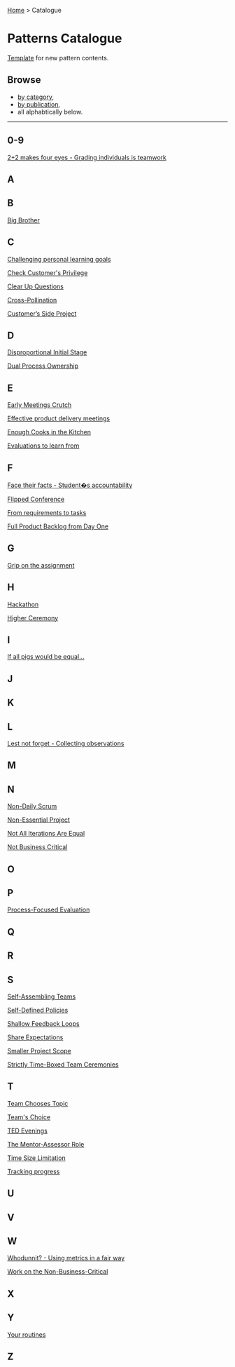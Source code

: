 [Home](README.md) > Catalogue
# Patterns Catalogue

[Template](catalogue/template.md) for new pattern contents.

Browse
--
 - [by category](catalogue/categories/categories.md),
 - [by publication](catalogue/publications/publications.md),
 - all alphabtically below.

--- 
## 0-9
[2+2 makes four eyes - Grading individuals is teamwork](catalogue/2_2_makes_four_eyes.md)

## A

## B
[Big Brother](catalogue/Big_Brother.md)

## C
[Challenging personal learning
goals](catalogue/Challenging_personal_learning_goals.md)

[Check Customer's Privilege](catalogue/Check_Customers_Privilege.md)

[Clear Up Questions](catalogue/Clear_Up_Questions.md)

[Cross-Pollination](catalogue/Cross-Pollination.md)

[Customer’s Side Project](catalogue/Non-Essential_Project.md)

## D
[Disproportional Initial Stage](catalogue/Disproportional_Initial_Stage.md)

[Dual Process Ownership](catalogue/Dual_Process_Ownership.md)

## E
[Early Meetings Crutch](catalogue/Early_Meetings_Crutch.md)

[Effective product delivery
meetings](catalogue/Effective_product_delivery_meetings.md)

[Enough Cooks in the Kitchen](catalogue/Team_Size_Limitation.md)

[Evaluations to learn from](catalogue/Evaluations_to_learn_from.md)

## F
[Face their facts - Student�s accountability](catalogue/Face_their_facts.md)

[Flipped Conference](catalogue/Flipped_Conference.md)

[From requirements to tasks](catalogue/From_requirements_to_tasks.md)

[Full Product Backlog from Day One](catalogue/Full_Product_Backlog_from_Day_One.md)

## G
[Grip on the assignment](catalogue/Grip_on_the_assignment.md)

## H
[Hackathon](catalogue/Hackathon.md)

[Higher Ceremony](catalogue/Higher_Ceremony.md)

## I
[If all pigs would be equal...](catalogue/If_all_pigs_would_be_equal.md)

## J

## K

## L
[Lest not forget - Collecting observations](catalogue/Lest_not_forget.md)

## M

## N
[Non-Daily Scrum](catalogue/Non-Daily_Scrum.md)

[Non-Essential Project](catalogue/Non-Essential_Project.md)

[Not All Iterations Are Equal](catalogue/Not_All_Iterations_Are_Equal.md)

[Not Business Critical](catalogue/Non-Essential_Project.md)

## O

## P
[Process-Focused Evaluation](catalogue/Process-Focused_Evaluation.md)

## Q

## R

## S
[Self-Assembling Teams](catalogue/Self-Assembling_Teams.md)

[Self-Defined Policies](catalogue/Self-Defined_Policies.md)

[Shallow Feedback Loops](catalogue/Shallow_Feedback_Loops.md)

[Share Expectations](catalogue/Share_Expectations.md)

[Smaller Project Scope](catalogue/Smaller_Project_Scope.md)

[Strictly Time-Boxed Team Ceremonies](catalogue/Strictly_Time-Boxed_Team_Ceremonies.md)

## T
[Team Chooses Topic](catalogue/Teams_Choice.md)

[Team's Choice](catalogue/Teams_Choice.md)

[TED Evenings](catalogue/TED_Evenings.md)

[The Mentor-Assessor Role](catalogue/The_Mentor-Assessor_Role.md)

[Time Size Limitation](catalogue/Team_Size_Limitation.md)

[Tracking progress](catalogue/Tracking_progress.md)

## U

## V

## W
[Whodunnit? - Using metrics in a fair way](catalogue/Whodunnit.md)

[Work on the Non-Business-Critical](catalogue/Non-Essential_Project.md)

## X

## Y
[Your routines](catalogue/Your_routines.md)

## Z
